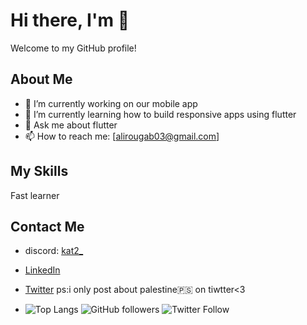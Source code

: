 # Hi there, I'm <Rougab Ali> 👋

Welcome to my GitHub profile!

## About Me

- 🔭 I’m currently working on our mobile app  
- 🌱 I’m currently learning how to build responsive apps using flutter
- 💬 Ask me about flutter
- 📫 How to reach me: [alirougab03@gmail.com]


## My Skills

Fast learner


## Contact Me

- discord: [kat2_](kat2_)
- [LinkedIn](https://www.linkedin.com/in/ali-rougab-3778a7226/)
- [Twitter](https://x.com/alirou14) ps:i only post about palestine🇵🇸 on tiwtter<3

- ![Top Langs](https://github-readme-stats.vercel.app/api/top-langs/?username=your-username)
![GitHub followers](https://img.shields.io/github/followers/your-username?style=social)
![Twitter Follow](https://img.shields.io/twitter/follow/your-twitter-handle?style=social)

